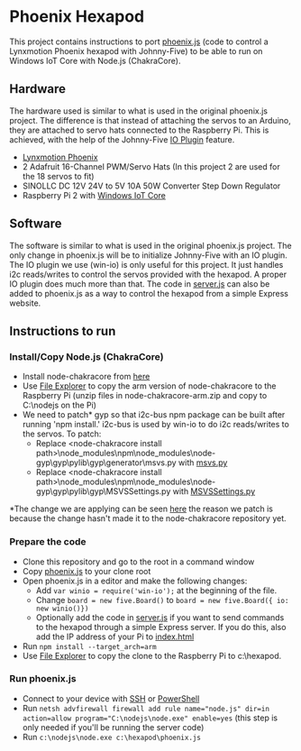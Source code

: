 # Phoenix Hexapod

This project contains instructions to port [phoenix.js](https://github.com/rwaldron/javascript-robotics/blob/master/Buck.Animation/phoenix.js) 
(code to control a Lynxmotion Phoenix hexapod with Johnny-Five) to be able to run on Windows IoT Core with Node.js (ChakraCore).

## Hardware

The hardware used is similar to what is used in the original phoenix.js project. The difference is that instead of 
attaching the servos to an Arduino, they are attached to servo hats connected to the Raspberry Pi. This is achieved,
with the help of the Johnny-Five [IO Plugin](https://github.com/rwaldron/io-plugins) feature.

* [Lynxmotion Phoenix](http://www.lynxmotion.com/p-947-phoenix-3dof-hexapod-no-electronics.aspx)
* 2 Adafruit 16-Channel PWM/Servo Hats (In this project 2 are used for the 18 servos to fit)
* SINOLLC DC 12V 24V to 5V 10A 50W Converter Step Down Regulator
* Raspberry Pi 2 with [Windows IoT Core](https://developer.microsoft.com/en-us/windows/iot/Downloads)

## Software

The software is similar to what is used in the original phoenix.js project. The only change in phoenix.js will be
to initialize Johnny-Five with an IO plugin. 
The IO plugin we use (win-io) is only useful for this project. It just handles i2c reads/writes to control the servos provided with 
the hexapod. A proper IO plugin does much more than that.
The code in [server.js](./server.js) can also be added to phoenix.js as a way to control the hexapod from a simple Express website.

## Instructions to run

### Install/Copy Node.js (ChakraCore)

* Install node-chakracore from [here](http://aka.ms/nodechakracore)
* Use [File Explorer](https://developer.microsoft.com/en-us/windows/iot/win10/samples/smb) to copy the arm version of node-chakracore to 
  the Raspberry Pi (unzip files in node-chakracore-arm.zip and copy to C:\nodejs on the Pi)
* We need to patch* gyp so that i2c-bus npm package can be built after running 'npm install.' i2c-bus is used by win-io to do 
  i2c reads/writes to the servos. To patch:
   * Replace \<node-chakracore install path\>\node_modules\npm\node_modules\node-gyp\gyp\pylib\gyp\generator\msvs.py with [msvs.py](./gyp/msvs.py)
   * Replace \<node-chakracore install path\>\node_modules\npm\node_modules\node-gyp\gyp\pylib\gyp\MSVSSettings.py with [MSVSSettings.py](./gyp/MSVSSettings.py)

*The change we are applying can be seen [here](https://chromium.googlesource.com/external/gyp/+/02b145a1a4f4e1c62e8bae06045caf852d9ef17f) the 
reason we patch is because the change hasn't made it to the node-chakracore repository yet.

### Prepare the code

* Clone this repository and go to the root in a command window
* Copy [phoenix.js](https://github.com/rwaldron/javascript-robotics/blob/master/Buck.Animation/phoenix.js) to your clone root
* Open phoenix.js in a editor and make the following changes:
  * Add `var winio = require('win-io');` at the beginning of the file.
  * Change `board = new five.Board()` to `board = new five.Board({ io: new winio()})`
  * Optionally add the code in [server.js](./server.js) if you want to send commands to the hexapod through a simple Express server. If you do this,
    also add the IP address of your Pi to [index.html](./index.html)
* Run `npm install --target_arch=arm`
* Use [File Explorer](https://developer.microsoft.com/en-us/windows/iot/win10/samples/smb) to copy the clone to the Raspberry Pi
  to c:\hexapod.

### Run phoenix.js

* Connect to your device with [SSH](https://developer.microsoft.com/en-us/windows/iot/win10/samples/ssh) or 
  [PowerShell](https://developer.microsoft.com/en-us/windows/iot/win10/samples/powershell)
* Run `netsh advfirewall firewall add rule name="node.js" dir=in action=allow program="C:\nodejs\node.exe" enable=yes` 
  (this step is only needed if you'll be running the server code)
* Run `c:\nodejs\node.exe c:\hexapod\phoenix.js`
